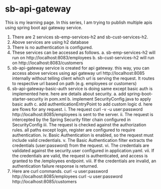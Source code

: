 # sb-api-gateway
This is my learning page. In this series, I am trying to publish multiple apis using spring boot api gateway service.

1. There are 2 services sb-emp-services-h2 and sb-cust-services-h2.
2. Above services are using h2 database
3. There is no authentication is configured.
4. These services can be accessed as follows.
    a.  sb-emp-services-h2 will run on http://localhost:8083/employees
    b.  sb-cust-services-h2 will run on http://localhost:8083/customers
5. sb-api-gateway service is created for api gateway. this way, you can access above services using api gateway url http://localhost:8085 internally without telling client which url is serving the request. It routes to respective url based on path (e.g. employees or customers)
6. sb-api-gateway-basic-auth service is doing same except basic auth is implemented here. here are details about security.
    a.  add spring-boot-starter-security in pom.xml
    b.  implement SecurityConfig.java to apply basic auth 
    c.  add authenticationEntryPoint to add custom logic 
    d.  here are flows for any request.
        i. The request curl -v -u user:password http://localhost:8085/employees is sent to the server.
        ii. The request is intercepted by the Spring Security filter chain configured in SecurityConfig
        iii.    The request is checked against the authorization rules. all paths except login, register are configured to require authentication.
        iv. Basic Authentication is enabled, so the request must include valid credentials.
        v.  The Basic Authentication filter extracts the credentials (user:password) from the request.
        vi. The credentials are validated against the security.user configured in application.yaml.
        vii.    If the credentials are valid, the request is authenticated, and access is granted to the /employees endpoint.
        viii.   If the credentials are invalid, an authentication failure response is returned.
7.  Here are curl commands.
    curl -u user:password http://localhost:8085/employees
    curl -u user:password http://localhost:8085/customers
